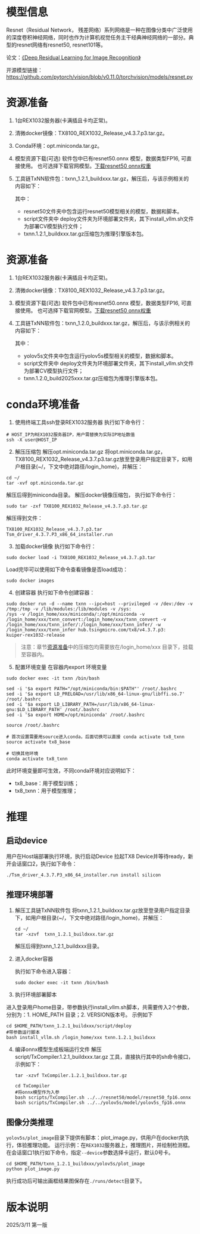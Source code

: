 # 模型信息

Resnet（Residual Network， 残差网络）系列网络是一种在图像分类中广泛使用的深度卷积神经网络，同时也作为计算机视觉任务主干经典神经网络的一部分。典型的resnet网络有resnet50, resnet101等。

论文：[《Deep Residual Learning for Image Recognition》](https://arxiv.org/abs/1512.03385)

开源模型链接：https://github.com/pytorch/vision/blob/v0.11.0/torchvision/models/resnet.py

# 资源准备

1. 1台REX1032服务器(卡满插且卡均正常)。

2. 清微docker镜像：TX8100_REX1032_Release_v4.3.7.p3.tar.gz。

3. Conda环境：opt.miniconda.tar.gz。

4. 模型资源下载(可选)
   软件包中已有resnet50.onnx 模型，数据类型FP16, 可直接使用。
   也可选择下载官网模型。[下载resnet50 onnx权重](https://github.com/onnx/models/raw/refs/heads/main/validated/vision/classification/resnet/model/resnet50-v1-12.onnx?download=)

5. 工具链TxNN软件包：txnn_1.2.1_buildxxx.tar.gz，解压后，与该示例相关的内容如下：

   其中：

    * resnet50文件夹中包含运行resnet50模型相关的模型，数据和脚本。
    * script文件夹中 deploy文件夹为环境部署文件夹，其下install_vllm.sh文件为部署CV模型执行文件；
    * txnn.1.2.1_buildxxx.tar.gz压缩包为推理引擎版本包。

# 资源准备

1) 1台REX1032服务器(卡满插且卡均正常)。
2) 清微docker镜像：TX8100_REX1032_Release_v4.3.7.p3.tar.gz。
3) 模型资源下载(可选)
   软件包中已有resnet50.onnx 模型，数据类型FP16, 可直接使用。
   也可选择下载官网模型。[下载resnet50 onnx权重](https://github.com/onnx/models/raw/refs/heads/main/validated/vision/classification/resnet/model/resnet50-v1-12.onnx?download=)

4) 工具链TxNN软件包：txnn_1.2.0_buildxxx.tar.gz，解压后，与该示例相关的内容如下：

   其中：
    * yolov5s文件夹中包含运行yolov5s模型相关的模型，数据和脚本。
    * script文件夹中 deploy文件夹为环境部署文件夹，其下install_vllm.sh文件为部署CV模型执行文件；
    * txnn.1.2.0_build2025xxx.tar.gz压缩包为推理引擎版本包。

# conda环境准备

1) 使用终端工具ssh登录REX1032服务器
   执行如下命令行：

```shell
# HOST_IP为REX1032服务器IP，用户需替换为实际IP地址数值
ssh -X user@HOST_IP
```

2) 解压压缩包
   解压opt.miniconda.tar.gz
   将opt.miniconda.tar.gz，TX8100_REX1032_Release_v4.3.7.p3.tar.gz放至登录用户指定目录下，如用户根目录(~/，下文中绝对路径/login_home)，并解压：

```shell
cd ~/
tar -xvf opt.miniconda.tar.gz
```

解压后得到miniconda目录。
解压docker镜像压缩包， 执行如下命令行：

```shell
sudo tar -zxf TX8100_REX1032_Release_v4.3.7.p3.tar.gz
```

解压得到文件：

```shell
TX8100_REX1032_Release_v4.3.7.p3.tar
Tsm_driver_4.3.7.P3_x86_64_installer.run
```

3) 加载docker镜像
   执行如下命令行：

```shell
sudo docker load -i TX8100_REX1032_Release_v4.3.7.p3.tar
```

Load完毕可以使用如下命令查看镜像是否load成功：

```shell
sudo docker images
```

4) 创建容器
   执行如下命令创建容器：

```shell
sudo docker run -d --name txnn --ipc=host --privileged -v /dev:/dev -v /tmp:/tmp -v /lib/modules:/lib/modules -v /sys:
/sys -v /login_home/xxx/miniconda/:/opt/miniconda -v /login_home/xxx/txnn_convert:/login_home/xxx/txnn_convert -v
/login_home/xxx/txnn_infer/:/login_home/xxx/txnn_infer/ -w /login_home/xxx/txnn_infer hub.tsingmicro.com/tx8/v4.3.7.p3:
kuiper-rex1032-release
```

> 注意：章节[资源准备](#资源准备)中的压缩包均需要放在/login_home/xxx 目录下，挂载至容器内。

5) 配置环境变量
   在容器内export 环境变量

```shell
sudo docker exec -it txnn /bin/bash

sed -i '$a export PATH="/opt/miniconda/bin:$PATH"' /root/.bashrc
sed -i '$a export LD_PRELOAD=/usr/lib/x86_64-linux-gnu/libffi.so.7' /root/.bashrc
sed -i '$a export LD_LIBRARY_PATH=/usr/lib/x86_64-linux-gnu:$LD_LIBRARY_PATH' /root/.bashrc
sed -i '$a export HOME=/opt/miniconda' /root/.bashrc

source /root/.bashrc

# 首次设置需要用source进入conda，后面切换可以直接 conda activate tx8_txnn
source activate tx8_base

# 切换其他环境
conda activate tx8_txnn
```

此时环境变量即可生效，不同conda环境对应说明如下：

* tx8_base：用于模型训练；
* tx8_txnn：用于模型推理；

# 推理

## 启动device

用户在Host端部署执行环境，执行启动Device
拉起TX8 Device并等待ready，新开会话窗口2，执行如下命令：

```shell
./Tsm_driver_4.3.7.P3_x86_64_installer.run install silicon
```

## 推理环境部署

1) 解压工具链TxNN软件包
   将txnn_1.2.1_buildxxx.tar.gz放至登录用户指定目录下，如用户根目录(~/，下文中绝对路径/login_home)，并解压：

   ```shell
   cd ~/
   tar -xzvf  txnn_1.2.1_buildxxx.tar.gz
   ```
   解压后得到txnn_1.2.1_buildxxx目录。

2) 进入docker容器

   执行如下命令进入容器：

   ```shell
   sudo docker exec -it txnn /bin/bash
   ```

3) 执行环境部署脚本

进入登录用户home目录，带参数执行install_vllm.sh脚本，共需要传入2个参数，分别为：1. HOME_PATH 目录；2. VERSION版本号。
示例如下

```shell
cd $HOME_PATH/txnn_1.2.1_buildxxx/script/deploy
#带参数运行脚本
bash install_vllm.sh /login_home/xxx txnn.1.2.1_buildxxx
```

4) 编译onnx模型生成板端运行文件
   解压script/TxCompiler.1.2.1_buildxxx.tar.gz 工具，直接执行其中的sh命令接口，示例如下：

   ```shell
   tar -xzvf TxCompiler.1.2.1_buildxxx.tar.gz
   
   cd TxCompiler
   #将onnx模型作为入参
   bash scripts/TxCompiler.sh ../../resnet50/model/resnet50_fp16.onnx
   bash scripts/TxCompiler.sh ../../yolov5s/model/yolov5s_fp16.onnx
   ```

## 图像分类推理

`yolov5s/plot_image`目录下提供有脚本：plot_image.py，供用户在docker内执行，体验推理功能。
运行示例：在`REX1032`服务器上，推理图片，并绘制检测框。
在会话窗口1执行如下命令，指定`--device`参数选择卡运行，默认0号卡。

```shell
cd $HOME_PATH/txnn_1.2.1_buildxxx/yolov5s/plot_image
python plot_image.py
```

执行成功后可输出画框结果图保存在`./runs/detect`目录下。

# 版本说明

2025/3/11 第一版
